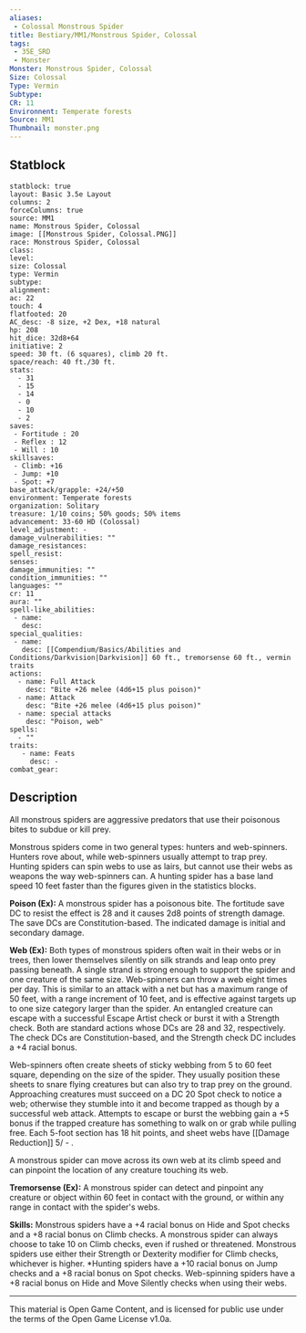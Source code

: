 ```yaml
---
aliases:
 - Colossal Monstrous Spider
title: Bestiary/MM1/Monstrous Spider, Colossal
tags: 
 - 35E_SRD
 - Monster
Monster: Monstrous Spider, Colossal
Size: Colossal
Type: Vermin
Subtype: 
CR: 11
Environnent: Temperate forests
Source: MM1
Thumbnail: monster.png
---
```


## Statblock

```statblock
statblock: true
layout: Basic 3.5e Layout
columns: 2
forceColumns: true
source: MM1 
name: Monstrous Spider, Colossal
image: [[Monstrous Spider, Colossal.PNG]]
race: Monstrous Spider, Colossal
class: 
level: 
size: Colossal
type: Vermin
subtype: 
alignment: 
ac: 22
touch: 4
flatfooted: 20
AC_desc: -8 size, +2 Dex, +18 natural
hp: 208
hit_dice: 32d8+64
initiative: 2
speed: 30 ft. (6 squares), climb 20 ft.
space/reach: 40 ft./30 ft.
stats:
  - 31
  - 15
  - 14
  - 0
  - 10
  - 2
saves:
 - Fortitude : 20
 - Reflex : 12
 - Will : 10
skillsaves:
 - Climb: +16
 - Jump: +10
 - Spot: +7
base_attack/grapple: +24/+50
environment: Temperate forests
organization: Solitary
treasure: 1/10 coins; 50% goods; 50% items
advancement: 33-60 HD (Colossal)
level_adjustment: -
damage_vulnerabilities: ""
damage_resistances: 
spell_resist: 
senses: 
damage_immunities: ""
condition_immunities: ""
languages: ""
cr: 11
aura: ""
spell-like_abilities:
 - name: 
   desc: 
special_qualities:
 - name:
   desc: [[Compendium/Basics/Abilities and Conditions/Darkvision|Darkvision]] 60 ft., tremorsense 60 ft., vermin traits
actions:
  - name: Full Attack
    desc: "Bite +26 melee (4d6+15 plus poison)"
  - name: Attack
    desc: "Bite +26 melee (4d6+15 plus poison)"
  - name: special attacks
    desc: "Poison, web"
spells:
  - ""
traits:
   - name: Feats
     desc: -
combat_gear:  
```

## Description



All monstrous spiders are aggressive predators that use their poisonous bites to subdue or kill prey.

Monstrous spiders come in two general types: hunters and web-spinners. Hunters rove about, while web-spinners usually attempt to trap prey. Hunting spiders can spin webs to use as lairs, but cannot use their webs as weapons the way web-spinners can. A hunting spider has a base land speed 10 feet faster than the figures given in the statistics blocks.


**Poison (Ex):** A monstrous spider has a poisonous bite. The fortitude save DC to resist the effect is 28 and it causes 2d8 points of strength damage. The save DCs are Constitution-based. The indicated damage is initial and secondary damage.


**Web (Ex):** Both types of monstrous spiders often wait in their webs or in trees, then lower themselves silently on silk strands and leap onto prey passing beneath. A single strand is strong enough to support the spider and one creature of the same size. Web-spinners can throw a web eight times per day. This is similar to an attack with a net but has a maximum range of 50 feet, with a range increment of 10 feet, and is effective against targets up to one size category larger than the spider. An entangled creature can escape with a successful Escape Artist check or burst it with a Strength check. Both are standard actions whose DCs are 28 and 32, respectively. The check DCs are Constitution-based, and the Strength check DC includes a +4 racial bonus.

Web-spinners often create sheets of sticky webbing from 5 to 60 feet square, depending on the size of the spider. They usually position these sheets to snare flying creatures but can also try to trap prey on the ground. Approaching creatures must succeed on a DC 20 Spot check to notice a web; otherwise they stumble into it and become trapped as though by a successful web attack. Attempts to escape or burst the webbing gain a +5 bonus if the trapped creature has something to walk on or grab while pulling free. Each 5-foot section has 18 hit points, and sheet webs have [[Damage Reduction]] 5/ - .

A monstrous spider can move across its own web at its climb speed and can pinpoint the location of any creature touching its web.


**Tremorsense (Ex):** A monstrous spider can detect and pinpoint any creature or object within 60 feet in contact with the ground, or within any range in contact with the spider's webs.


**Skills:** Monstrous spiders have a +4 racial bonus on Hide and Spot checks and a +8 racial bonus on Climb checks. A monstrous spider can always choose to take 10 on Climb checks, even if rushed or threatened. Monstrous spiders use either their Strength or Dexterity modifier for Climb checks, whichever is higher. *Hunting spiders have a +10 racial bonus on Jump checks and a +8 racial bonus on Spot checks. Web-spinning spiders have a +8 racial bonus on Hide and Move Silently checks when using their webs.

---

This material is Open Game Content, and is licensed for public use under the terms of the Open Game License v1.0a.
